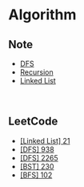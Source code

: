 # Algorithm

## Note

- <a href="https://github.com/wonjin-dev/algorithm/blob/main/Note/DFS.md">DFS</a>
- <a href="https://github.com/wonjin-dev/algorithm/blob/main/Note/Recursion">Recursion</a>
- <a href="https://github.com/wonjin-dev/algorithm/blob/main/Note/Linked List.md">Linked List</a>

<br/>

## LeetCode

- <a href="./LeetCode/21">[Linked List] 21</a>
- <a href="./LeetCode/938">[DFS] 938</a>
- <a href="./LeetCode/2265">[DFS] 2265</a>
- <a href="./LeetCode/230">[BST] 230</a>
- <a href="./LeetCode/102">[BFS] 102</a>
